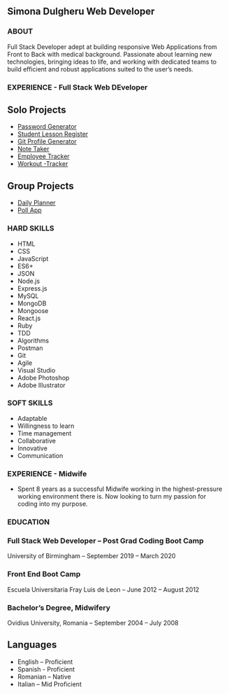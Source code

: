## Simona Dulgheru Web Developer
### ABOUT
Full Stack Developer adept at building responsive Web Applications from Front to Back with medical background. Passionate about learning new technologies, bringing ideas to life, and working with dedicated teams to build efficient and robust applications suited to the user’s needs.

### EXPERIENCE - Full Stack Web DEveloper
## Solo Projects
- [Password Generator ](https://github.com/SimonaDulgheru/Password-Generator)
- [Student Lesson Register](https://github.com/SimonaDulgheru/Student-Lesson-Register)
- [Git Profile Generator](https://github.com/SimonaDulgheru/Pdf-Node-Portfolio)
- [Note Taker ](https://github.com/SimonaDulgheru/Note-Taker)
- [Employee Tracker  ](https://github.com/SimonaDulgheru/Employee-Management-System)
- [Workout -Tracker ](https://github.com/SimonaDulgheru/Workout-Tracker)

## Group Projects
- [Daily Planner ](https://github.com/SimonaDulgheru/Daily-Planner)
- [Poll App  ](https://github.com/SimonaDulgheru/Poll-Project)

### HARD SKILLS
- HTML                     
- CSS
- JavaScript
- ES6+
- JSON
- Node.js
- Express.js
- MySQL
- MongoDB
- Mongoose
- React.js
- Ruby
- TDD
- Algorithms
- Postman
- Git
- Agile
- Visual Studio 
- Adobe Photoshop
- Adobe Illustrator 

### SOFT SKILLS
- Adaptable
- Willingness to learn
- Time management
- Collaborative
- Innovative
- Communication

### EXPERIENCE - Midwife
- Spent 8 years as a successful Midwife working in the highest-pressure working environment there is. Now looking to turn my passion for coding into my purpose. 

### EDUCATION
### Full Stack Web Developer – Post Grad Coding Boot Camp
University of Birmingham – September 2019 – March 2020
### Front End Boot Camp
Escuela Universitaria Fray Luis de Leon – June 2012 – August 2012
### Bachelor’s Degree, Midwifery 
Ovidius University, Romania – September 2004 – July 2008

## Languages
- English – Proficient
- Spanish -  Proficient
- Romanian – Native 
- Italian – Mid  Proficient

